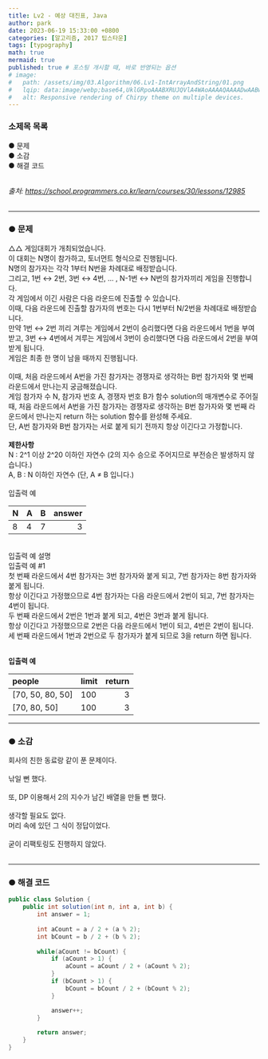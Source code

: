 ```yaml
---
title: Lv2 - 예상 대진표, Java
author: park
date: 2023-06-19 15:33:00 +0800
categories: [알고리즘, 2017 팁스타운]
tags: [typography]
math: true
mermaid: true
published: true # 포스팅 개시할 때, 바로 반영되는 옵션
# image: 
#   path: /assets/img/03.Algorithm/06.Lv1-IntArrayAndString/01.png
#   lqip: data:image/webp;base64,UklGRpoAAABXRUJQVlA4WAoAAAAQAAAADwAABwAAQUxQSDIAAAARL0AmbZurmr57yyIiqE8oiG0bejIYEQTgqiDA9vqnsUSI6H+oAERp2HZ65qP/VIAWAFZQOCBCAAAA8AEAnQEqEAAIAAVAfCWkAALp8sF8rgRgAP7o9FDvMCkMde9PK7euH5M1m6VWoDXf2FkP3BqV0ZYbO6NA/VFIAAAA
#   alt: Responsive rendering of Chirpy theme on multiple devices.
---
```


### 소제목 목록
● 문제<br/>
● 소감<br/>
● 해결 코드<br/>
<br/>

<i>출처: https://school.programmers.co.kr/learn/courses/30/lessons/12985</i><br/>
<br/>

---

### ● 문제

△△ 게임대회가 개최되었습니다.<br/>
이 대회는 N명이 참가하고, 토너먼트 형식으로 진행됩니다.<br/>
N명의 참가자는 각각 1부터 N번을 차례대로 배정받습니다.<br/>
그리고, 1번 ↔ 2번, 3번 ↔ 4번, ... , N-1번 ↔ N번의 참가자끼리 게임을 진행합니다.<br/>
각 게임에서 이긴 사람은 다음 라운드에 진출할 수 있습니다.<br/>
이때, 다음 라운드에 진출할 참가자의 번호는 다시 1번부터 N/2번을 차례대로 배정받습니다.<br/>
만약 1번 ↔ 2번 끼리 겨루는 게임에서 2번이 승리했다면 다음 라운드에서 1번을 부여받고, 3번 ↔ 4번에서 겨루는 게임에서 3번이 승리했다면 다음 라운드에서 2번을 부여받게 됩니다.<br/>
게임은 최종 한 명이 남을 때까지 진행됩니다.<br/>
<br/>
이때, 처음 라운드에서 A번을 가진 참가자는 경쟁자로 생각하는 B번 참가자와 몇 번째 라운드에서 만나는지 궁금해졌습니다.<br/>
게임 참가자 수 N, 참가자 번호 A, 경쟁자 번호 B가 함수 solution의 매개변수로 주어질 때, 처음 라운드에서 A번을 가진 참가자는 경쟁자로 생각하는 B번 참가자와 몇 번째 라운드에서 만나는지 return 하는 solution 함수를 완성해 주세요.<br/>
단, A번 참가자와 B번 참가자는 서로 붙게 되기 전까지 항상 이긴다고 가정합니다.<br/>
<br/>
<b>제한사항</b><br/>
N : 2^1 이상 2^20 이하인 자연수 (2의 지수 승으로 주어지므로 부전승은 발생하지 않습니다.)<br/>
A, B : N 이하인 자연수 (단, A ≠ B 입니다.)<br/>
<br/>
입출력 예<br/>

| N             | A    | B       |answer   |
|:--------------|:-----|:--------|--------:|
| 8             | 4    |   7     |   3     |

<br/>
입출력 예 설명<br/>
입출력 예 #1<br/>
첫 번째 라운드에서 4번 참가자는 3번 참가자와 붙게 되고, 7번 참가자는 8번 참가자와 붙게 됩니다.<br/>
항상 이긴다고 가정했으므로 4번 참가자는 다음 라운드에서 2번이 되고, 7번 참가자는 4번이 됩니다.<br/>
두 번째 라운드에서 2번은 1번과 붙게 되고, 4번은 3번과 붙게 됩니다.<br/>
항상 이긴다고 가정했으므로 2번은 다음 라운드에서 1번이 되고, 4번은 2번이 됩니다.<br/>
세 번째 라운드에서 1번과 2번으로 두 참가자가 붙게 되므로 3을 return 하면 됩니다.<br/>
<br/>

<b>입출력 예</b><br/>

| people                       | limit | return |
|:-----------------------------|:-------|--------:|
| [70, 50, 80, 50]             | 100    |   3     |
| [70, 80, 50]                 | 100    |   3     |

---

### ● 소감

회사의 친한 동료랑 같이 푼 문제이다.<br/>
<br/>
낚일 뻔 했다.<br/>
<br/>
또, DP 이용해서 2의 지수가 남긴 배열을 만들 뻔 했다.<br/>
<br/>
생각할 필요도 없다.<br/>
머리 속에 있던 그 식이 정답이었다.<br/>
<br/>
굳이 리팩토링도 진행하지 않았다.<br/>
<br/>

---

### ● 해결 코드

```java
public class Solution {
    public int solution(int n, int a, int b) {
        int answer = 1;
            
        int aCount = a / 2 + (a % 2);
        int bCount = b / 2 + (b % 2);
        
        while(aCount != bCount) {
            if (aCount > 1) {
                aCount = aCount / 2 + (aCount % 2);
            }
            if (bCount > 1) {
                bCount = bCount / 2 + (bCount % 2);
            }

            answer++;
        }
        
        return answer;
    }
}
```